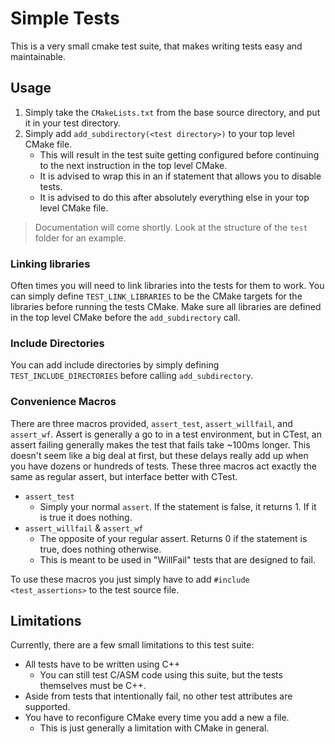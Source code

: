 # Simple Tests

This is a very small cmake test suite, that makes writing tests easy and maintainable.

## Usage

1. Simply take the `CMakeLists.txt` from the base source directory, and put it in your test directory.
2. Simply add `add_subdirectory(<test directory>)` to your top level CMake file. 
   - This will result in the test suite getting configured before continuing to the next instruction in the top level CMake.
   - It is advised to wrap this in an if statement that allows you to disable tests.
   - It is advised to do this after absolutely everything else in your top level CMake file.

> Documentation will come shortly.
> Look at the structure of the `test` folder for an example.

### Linking libraries

Often times you will need to link libraries into the tests for them to work. 
You can simply define `TEST_LINK_LIBRARIES` to be the CMake targets for the libraries before running the tests CMake.
Make sure all libraries are defined in the top level CMake before the `add_subdirectory` call.

### Include Directories

You can add include directories by simply defining `TEST_INCLUDE_DIRECTORIES` before calling `add_subdirectory`.

### Convenience Macros

There are three macros provided, `assert_test`, `assert_willfail`, and `assert_wf`.
Assert is generally a go to in a test environment, but in CTest, an assert failing generally makes the test that fails take ~100ms longer.
This doesn't seem like a big deal at first, but these delays really add up when you have dozens or hundreds of tests.
These three macros act exactly the same as regular assert, but interface better with CTest.

- `assert_test`
  - Simply your normal `assert`. If the statement is false, it returns 1. If it is true it does nothing.
- `assert_willfail` & `assert_wf`
  - The opposite of your regular assert. Returns 0 if the statement is true, does nothing otherwise.
  - This is meant to be used in "WillFail" tests that are designed to fail.

To use these macros you just simply have to add `#include <test_assertions>` to the test source file.

## Limitations

Currently, there are a few small limitations to this test suite:

- All tests have to be written using C++
  - You can still test C/ASM code using this suite, but the tests themselves must be C++.
- Aside from tests that intentionally fail, no other test attributes are supported.
- You have to reconfigure CMake every time you add a new a file.
  - This is just generally a limitation with CMake in general.
